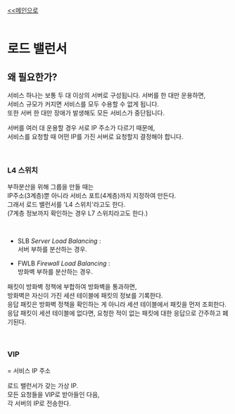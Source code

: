 [<<메인으로](https://github.com/AtomicLiquors/Network_Wiki_Chb)
&nbsp;  
&nbsp;  
# 로드 밸런서

## 왜 필요한가?  

서비스 하나는 보통 두 대 이상의 서버로 구성됩니다.
서버를 한 대만 운용하면,  
서비스 규모가 커지면 서비스를 모두 수용할 수 없게 됩니다.  
또한 서버 한 대만 장애가 발생해도 모든 서비스가 중단됩니다.  

서버를 여러 대 운용할 경우 서로 IP 주소가 다르기 때문에,  
서비스를 요청할 때 어떤 IP를 가진 서버로 요청할지 결정해야 합니다.


&nbsp;  
### L4 스위치
부하분산을 위해 그룹을 만들 때는  
IP주소(3계층)뿐 아니라 서비스 포트(4계층)까지 지정하여 만든다.  
그래서 로드 밸런서를 'L4 스위치'라고도 한다.  
(7계층 정보까지 확인하는 경우 L7 스위치라고도 한다.)

&nbsp;  
- SLB *Server Load Balancing* :   
서버 부하를 분산하는 경우.

- FWLB *Firewall Load Balancing* :   
방화벽 부하를 분산하는 경우.

패킷이 방화벽 정책에 부합하여 방화벽을 통과하면,  
방화벽은 자신이 가진 세션 테이블에 패킷의 정보를 기록한다.  
응답 패킷은 방화벽 정책을 확인하는 게 아니라 세션 테이블에서 패킷을 먼저 조회한다.  
응답 패킷이 세션 테이블에 없다면, 요청한 적이 없는 패킷에 대한 응답으로 간주하고 폐기된다.

&nbsp;
### VIP
= 서비스 IP 주소  

로드 밸런서가 갖는 가상 IP.  
모든 요청들을 VIP로 받아들인 다음,  
각 서버의 IP로 전송한다.

&nbsp;


&nbsp;   

